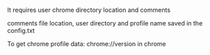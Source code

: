 It requires user chrome directory location and comments

comments file location, user directory and profile name saved in the config.txt

To get chrome profile data: chrome://version in chrome
